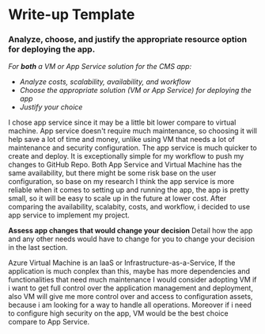 # Write-up Template

### Analyze, choose, and justify the appropriate resource option for deploying the app.

*For **both** a VM or App Service solution for the CMS app:*
- *Analyze costs, scalability, availability, and workflow*
- *Choose the appropriate solution (VM or App Service) for deploying the app*
- *Justify your choice*

I chose app service since it may be a little bit lower compare to virtual machine. App service doesn't require much maintenance, so choosing it will help save a lot of time and money, unlike using VM that needs a lot of maintenance and security configuration. The app service is much quicker to create and deploy. It is exceptionally simple for my workflow to push my changes to GitHub Repo. Both App Service and Virtual Machine has the same availability, but there might be some risk base on the user configuration, so base on my research I think the app service is more reliable when it comes to setting up and running the app, the app is pretty small, so it will be easy to scale up in the future at lower cost. After comparing the availability, scalabity, costs, and workflow, i decided to use app service to implement my project.

**Assess app changes that would change your decision**
Detail how the app and any other needs would have to change for you to change your decision in the last section.

Azure Virtual Machine is an IaaS or Infrastructure-as-a-Service, If the application is much conplex than this, maybe has more dependencies and functionalities that need much maintenance I would consider adopting VM if i want to get full control over the application management and deployment, also VM will give me more control over and access to configuration assets, because i am looking for a way to handle all operations. Moreover if i need to configure high security on the app, VM would be the best choice compare to App Service.